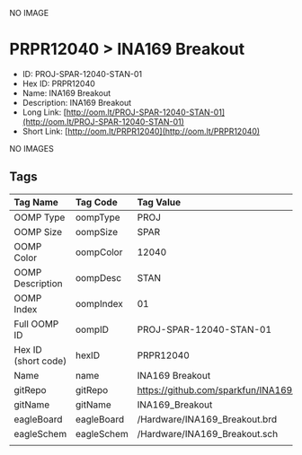 


  
NO IMAGE  
# PRPR12040 > INA169 Breakout

- ID: PROJ-SPAR-12040-STAN-01
- Hex ID: PRPR12040
- Name: INA169 Breakout
- Description: INA169 Breakout
- Long Link: [http://oom.lt/PROJ-SPAR-12040-STAN-01](http://oom.lt/PROJ-SPAR-12040-STAN-01)
- Short Link: [http://oom.lt/PRPR12040](http://oom.lt/PRPR12040)
  
NO IMAGES  
## Tags
  

|Tag Name|Tag Code|Tag Value|
| :--- | :--- | :--- |
|OOMP Type|oompType|PROJ|
|OOMP Size|oompSize|SPAR|
|OOMP Color|oompColor|12040|
|OOMP Description|oompDesc|STAN|
|OOMP Index|oompIndex|01|
|Full OOMP ID|oompID|PROJ-SPAR-12040-STAN-01|
|Hex ID (short code)|hexID|PRPR12040|
|Name|name|INA169 Breakout|
|gitRepo|gitRepo|https://github.com/sparkfun/INA169_Breakout|
|gitName|gitName|INA169_Breakout|
|eagleBoard|eagleBoard|/Hardware/INA169_Breakout.brd|
|eagleSchem|eagleSchem|/Hardware/INA169_Breakout.sch|
||||
